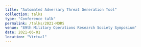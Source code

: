 ```yaml
---
title: "Automated Adversary Threat Generation Tool"
collection: talks
type: "Conference talk"
permalink: /talks/2021-MORS
venue: "89th Military Operations Research Society Symposium"
date: 2021-06-01
location: "Virtual"
---
```

